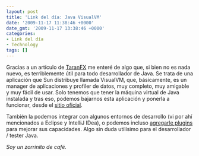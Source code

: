 ```yaml
---
layout: post
title: 'Link del día: Java VisualVM'
date: '2009-11-17 11:38:46 +0000'
date_gmt: '2009-11-17 13:38:46 +0000'
categories:
- Link del día
- Technology
tags: []
---
```


Gracias a un artículo de [TaranFX](http://www.taranfx.com/blog/java-visualvm) me enteré de algo que, si bien no es nada nuevo, es terriblemente útil para todo desarrollador de Java. Se trata de una aplicación que Sun distribuye llamada VisualVM, que, básicamente, es un manager de aplicaciones y profiler de datos, muy completo, muy amigable y muy fácil de usar. Solo tenemos que tener la máquina virtual de Java instalada y tras eso, podemos bajarnos esta aplicación y ponerla a funcionar, desde el [sitio oficial](https://visualvm.dev.java.net/).

También la podemos integrar con algunos entornos de desarrollo (vi por ahí mencionados a Eclipse y IntelliJ IDea), o podemos incluso [agregarle plugins](https://visualvm.dev.java.net/plugins.html) para mejorar sus capacidades. Algo sin duda utilísimo para el desarrollador / tester Java.

_Soy un zorrinito de café._
